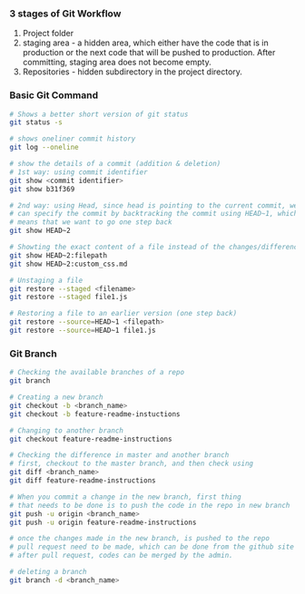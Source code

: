 ### 3 stages of Git Workflow
1. Project folder
2. staging area - a hidden area, which either have the code that is in production or the next code that will be pushed to production. After committing, staging area does not become empty.
3. Repositories - hidden subdirectory in the project directory.

### Basic Git Command
```bash
# Shows a better short version of git status
git status -s

# shows oneliner commit history
git log --oneline

# show the details of a commit (addition & deletion)
# 1st way: using commit identifier
git show <commit identifier> 
git show b31f369

# 2nd way: using Head, since head is pointing to the current commit, we
# can specify the commit by backtracking the commit using HEAD~1, which
# means that we want to go one step back
git show HEAD~2

# Showting the exact content of a file instead of the changes/differences
git show HEAD~2:filepath
git show HEAD~2:custom_css.md

# Unstaging a file
git restore --staged <filename>
git restore --staged file1.js

# Restoring a file to an earlier version (one step back)
git restore --source=HEAD~1 <filepath>
git restore --source=HEAD~1 file1.js
```

### Git Branch

```bash
# Checking the available branches of a repo
git branch

# Creating a new branch
git checkout -b <branch_name>
git checkout -b feature-readme-instuctions

# Changing to another branch
git checkout feature-readme-instructions

# Checking the difference in master and another branch
# first, checkout to the master branch, and then check using
git diff <branch_name>
git diff feature-readme-instructions

# When you commit a change in the new branch, first thing
# that needs to be done is to push the code in the repo in new branch
git push -u origin <branch_name>
git push -u origin feature-readme-instructions

# once the changes made in the new branch, is pushed to the repo
# pull request need to be made, which can be done from the github site also.
# after pull request, codes can be merged by the admin.

# deleting a branch
git branch -d <branch_name>
```